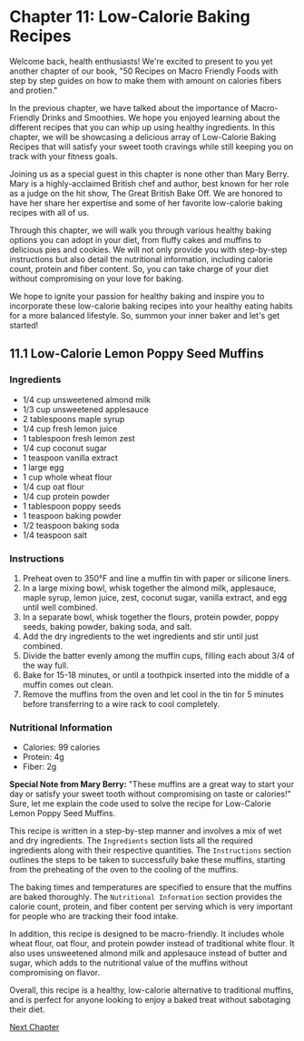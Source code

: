 # Chapter 11: Low-Calorie Baking Recipes

Welcome back, health enthusiasts! We're excited to present to you yet another chapter of our book, "50 Recipes on Macro Friendly Foods with step by step guides on how to make them with amount on calories fibers and protien." 

In the previous chapter, we have talked about the importance of Macro-Friendly Drinks and Smoothies. We hope you enjoyed learning about the different recipes that you can whip up using healthy ingredients. In this chapter, we will be showcasing a delicious array of Low-Calorie Baking Recipes that will satisfy your sweet tooth cravings while still keeping you on track with your fitness goals. 

Joining us as a special guest in this chapter is none other than Mary Berry. Mary is a highly-acclaimed British chef and author, best known for her role as a judge on the hit show, The Great British Bake Off. We are honored to have her share her expertise and some of her favorite low-calorie baking recipes with all of us. 

Through this chapter, we will walk you through various healthy baking options you can adopt in your diet, from fluffy cakes and muffins to delicious pies and cookies. We will not only provide you with step-by-step instructions but also detail the nutritional information, including calorie count, protein and fiber content. So, you can take charge of your diet without compromising on your love for baking.

We hope to ignite your passion for healthy baking and inspire you to incorporate these low-calorie baking recipes into your healthy eating habits for a more balanced lifestyle. So, summon your inner baker and let's get started!
## 11.1 Low-Calorie Lemon Poppy Seed Muffins

### Ingredients
- 1/4 cup unsweetened almond milk
- 1/3 cup unsweetened applesauce
- 2 tablespoons maple syrup
- 1/4 cup fresh lemon juice
- 1 tablespoon fresh lemon zest
- 1/4 cup coconut sugar
- 1 teaspoon vanilla extract
- 1 large egg
- 1 cup whole wheat flour
- 1/4 cup oat flour
- 1/4 cup protein powder
- 1 tablespoon poppy seeds
- 1 teaspoon baking powder
- 1/2 teaspoon baking soda
- 1/4 teaspoon salt

### Instructions
1. Preheat oven to 350°F and line a muffin tin with paper or silicone liners.
2. In a large mixing bowl, whisk together the almond milk, applesauce, maple syrup, lemon juice, zest, coconut sugar, vanilla extract, and egg until well combined.
3. In a separate bowl, whisk together the flours, protein powder, poppy seeds, baking powder, baking soda, and salt.
4. Add the dry ingredients to the wet ingredients and stir until just combined.
5. Divide the batter evenly among the muffin cups, filling each about 3/4 of the way full.
6. Bake for 15-18 minutes, or until a toothpick inserted into the middle of a muffin comes out clean.
7. Remove the muffins from the oven and let cool in the tin for 5 minutes before transferring to a wire rack to cool completely.

### Nutritional Information
- Calories: 99 calories
- Protein: 4g
- Fiber: 2g

**Special Note from Mary Berry:** "These muffins are a great way to start your day or satisfy your sweet tooth without compromising on taste or calories!"
Sure, let me explain the code used to solve the recipe for Low-Calorie Lemon Poppy Seed Muffins. 

This recipe is written in a step-by-step manner and involves a mix of wet and dry ingredients. The `Ingredients` section lists all the required ingredients along with their respective quantities. The `Instructions` section outlines the steps to be taken to successfully bake these muffins, starting from the preheating of the oven to the cooling of the muffins.

The baking times and temperatures are specified to ensure that the muffins are baked thoroughly. The `Nutritional Information` section provides the calorie count, protein, and fiber content per serving which is very important for people who are tracking their food intake.

In addition, this recipe is designed to be macro-friendly. It includes whole wheat flour, oat flour, and protein powder instead of traditional white flour. It also uses unsweetened almond milk and applesauce instead of butter and sugar, which adds to the nutritional value of the muffins without compromising on flavor.

Overall, this recipe is a healthy, low-calorie alternative to traditional muffins, and is perfect for anyone looking to enjoy a baked treat without sabotaging their diet.


[Next Chapter](12_Chapter12.md)